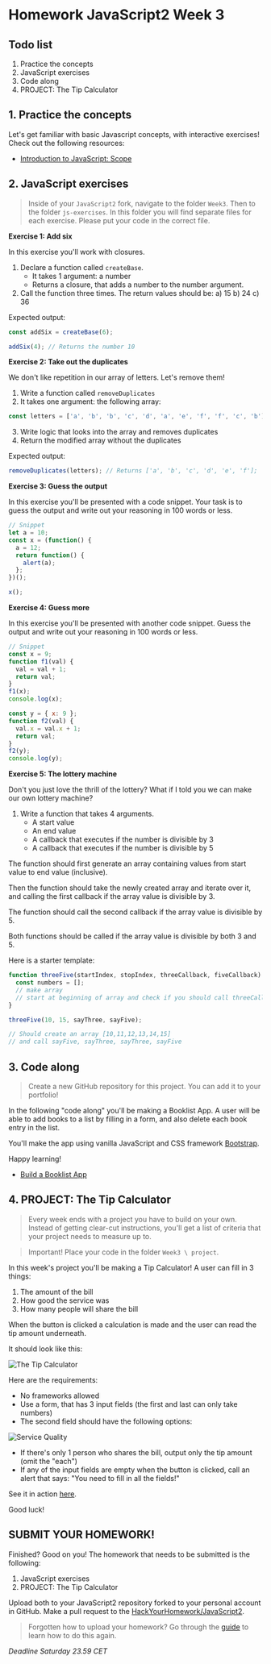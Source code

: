 # Homework JavaScript2 Week 3

## **Todo list**

1. Practice the concepts
2. JavaScript exercises
3. Code along
4. PROJECT: The Tip Calculator

## **1. Practice the concepts**

Let's get familiar with basic Javascript concepts, with interactive exercises! Check out the following resources:

- [Introduction to JavaScript: Scope](https://www.codecademy.com/courses/introduction-to-javascript/lessons/scope/exercises/scope)

## **2. JavaScript exercises**

> Inside of your `JavaScript2` fork, navigate to the folder `Week3`. Then to the folder `js-exercises`. In this folder you will find separate files for each exercise. Please put your code in the correct file.

**Exercise 1: Add six**

In this exercise you'll work with closures.

1. Declare a function called `createBase`.
   - It takes 1 argument: a number
   - Returns a closure, that adds a number to the number argument.
2. Call the function three times. The return values should be:
   a) 15
   b) 24
   c) 36

Expected output:

```js
const addSix = createBase(6);

addSix(4); // Returns the number 10
```

**Exercise 2: Take out the duplicates**

We don't like repetition in our array of letters. Let's remove them!

1. Write a function called `removeDuplicates`
2. It takes one argument: the following array:

```js
const letters = ['a', 'b', 'b', 'c', 'd', 'a', 'e', 'f', 'f', 'c', 'b'];
```

3. Write logic that looks into the array and removes duplicates
4. Return the modified array without the duplicates

Expected output:

```js
removeDuplicates(letters); // Returns ['a', 'b', 'c', 'd', 'e', 'f'];
```

**Exercise 3: Guess the output**

In this exercise you'll be presented with a code snippet. Your task is to guess the output and write out your reasoning in 100 words or less.

```js
// Snippet
let a = 10;
const x = (function() {
  a = 12;
  return function() {
    alert(a);
  };
})();

x();
```

**Exercise 4: Guess more**

In this exercise you'll be presented with another code snippet. Guess the output and write out your reasoning in 100 words or less.

```js
// Snippet
const x = 9;
function f1(val) {
  val = val + 1;
  return val;
}
f1(x);
console.log(x);

const y = { x: 9 };
function f2(val) {
  val.x = val.x + 1;
  return val;
}
f2(y);
console.log(y);
```

**Exercise 5: The lottery machine**

Don't you just love the thrill of the lottery? What if I told you we can make our own lottery machine?

1. Write a function that takes 4 arguments.
   - A start value
   - An end value
   - A callback that executes if the number is divisible by 3
   - A callback that executes if the number is divisible by 5

The function should first generate an array containing values from start value to end value (inclusive).

Then the function should take the newly created array and iterate over it, and calling the first callback if the array value is divisible by 3.

The function should call the second callback if the array value is divisible by 5.

Both functions should be called if the array value is divisible by both 3 and 5.

Here is a starter template:

```js
function threeFive(startIndex, stopIndex, threeCallback, fiveCallback) {
  const numbers = [];
  // make array
  // start at beginning of array and check if you should call threeCallback or fiveCallback or go on to next
}

threeFive(10, 15, sayThree, sayFive);

// Should create an array [10,11,12,13,14,15]
// and call sayFive, sayThree, sayThree, sayFive
```

## **3. Code along**

> Create a new GitHub repository for this project. You can add it to your portfolio!

In the following "code along" you'll be making a Booklist App. A user will be able to add books to a list by filling in a form, and also delete each book entry in the list.

You'll make the app using vanilla JavaScript and CSS framework [Bootstrap](https://www.getbootstrap.com).

Happy learning!

- [Build a Booklist App](https://www.youtube.com/watch?v=JaMCxVWtW58)

## **4. PROJECT: The Tip Calculator**

> Every week ends with a project you have to build on your own. Instead of getting clear-cut instructions, you'll get a list of criteria that your project needs to measure up to.

> Important! Place your code in the folder `Week3 \ project`.

In this week's project you'll be making a Tip Calculator! A user can fill in 3 things:

1. The amount of the bill
2. How good the service was
3. How many people will share the bill

When the button is clicked a calculation is made and the user can read the tip amount underneath.

It should look like this:

![The Tip Calculator](../assets/tipcalculator.png)

Here are the requirements:

- No frameworks allowed
- Use a form, that has 3 input fields (the first and last can only take numbers)
- The second field should have the following options:

![Service Quality](../assets/servicequality.png)

- If there's only 1 person who shares the bill, output only the tip amount (omit the "each")
- If any of the input fields are empty when the button is clicked, call an alert that says: "You need to fill in all the fields!"

See it in action [here](https://tipcalculator-sandbox.mxapps.io/).

Good luck!

## **SUBMIT YOUR HOMEWORK!**

Finished? Good on you! The homework that needs to be submitted is the following:

1. JavaScript exercises
2. PROJECT: The Tip Calculator

Upload both to your JavaScript2 repository forked to your personal account in GitHub. Make a pull request to the [HackYourHomework/JavaScript2](https://www.github.com/hackyourhomework/javascript2).

> Forgotten how to upload your homework? Go through the [guide](../hand-in-homework-guide.md) to learn how to do this again.

_Deadline Saturday 23.59 CET_
